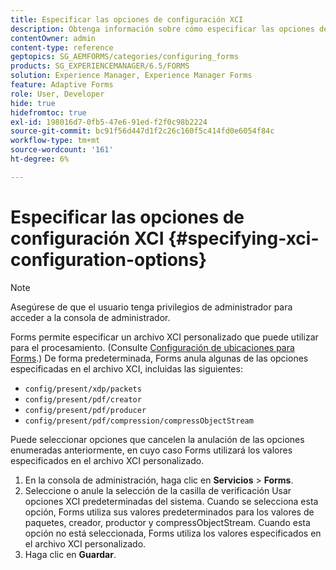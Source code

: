 ```yaml
---
title: Especificar las opciones de configuración XCI
description: Obtenga información sobre cómo especificar las opciones de configuración de XCI. Puede especificar valores de archivo XCI personalizados para el formulario adaptable, de modo que se pueda utilizar durante el procesamiento del formulario.
contentOwner: admin
content-type: reference
geptopics: SG_AEMFORMS/categories/configuring_forms
products: SG_EXPERIENCEMANAGER/6.5/FORMS
solution: Experience Manager, Experience Manager Forms
feature: Adaptive Forms
role: User, Developer
hide: true
hidefromtoc: true
exl-id: 198016d7-0fb5-47e6-91ed-f2f0c98b2224
source-git-commit: bc91f56d447d1f2c26c160f5c414fd0e6054f84c
workflow-type: tm+mt
source-wordcount: '161'
ht-degree: 6%

---
```


# Especificar las opciones de configuración XCI {#specifying-xci-configuration-options}

>[!NOTE]
> 
> Asegúrese de que el usuario tenga privilegios de administrador para acceder a la consola de administrador.

Forms permite especificar un archivo XCI personalizado que puede utilizar para el procesamiento. (Consulte [Configuración de ubicaciones para Forms](/help/forms/using/admin-help/configuring-locations-forms.md#configuring-locations-for-forms).) De forma predeterminada, Forms anula algunas de las opciones especificadas en el archivo XCI, incluidas las siguientes:

* `config/present/xdp/packets`
* `config/present/pdf/creator`
* `config/present/pdf/producer`
* `config/present/pdf/compression/compressObjectStream`

Puede seleccionar opciones que cancelen la anulación de las opciones enumeradas anteriormente, en cuyo caso Forms utilizará los valores especificados en el archivo XCI personalizado.

1. En la consola de administración, haga clic en **Servicios** > **Forms**.
1. Seleccione o anule la selección de la casilla de verificación Usar opciones XCI predeterminadas del sistema. Cuando se selecciona esta opción, Forms utiliza sus valores predeterminados para los valores de paquetes, creador, productor y compressObjectStream. Cuando esta opción no está seleccionada, Forms utiliza los valores especificados en el archivo XCI personalizado.
1. Haga clic en **Guardar**.
